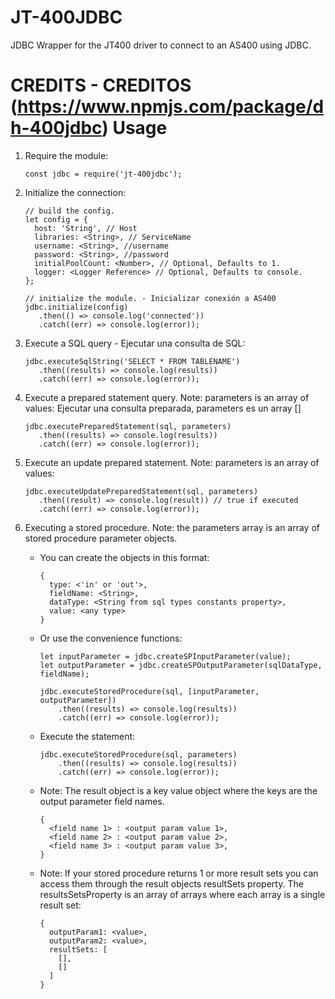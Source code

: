 JT-400JDBC
===========

JDBC Wrapper for the JT400 driver to connect to an AS400 using JDBC.

CREDITS - CREDITOS (https://www.npmjs.com/package/dh-400jdbc)
Usage
=============

1. Require the module:

    ```
    const jdbc = require('jt-400jdbc');
    ``` 

2. Initialize the connection:
    ```
    // build the config.
    let config = {
      host: 'String', // Host
      libraries: <String>, // ServiceName
      username: <String>, //username
      password: <String>, //password
      initialPoolCount: <Number>, // Optional, Defaults to 1.
      logger: <Logger Reference> // Optional, Defaults to console.
    };
   
    // initialize the module. - Inicializar conexión a AS400
    jdbc.initialize(config)
       .then(() => console.log('connected'))
       .catch((err) => console.log(error));
    ```
   
3. Execute a SQL query - Ejecutar una consulta de SQL:
    ```
    jdbc.executeSqlString('SELECT * FROM TABLENAME')
       .then((results) => console.log(results))
       .catch((err) => console.log(error));
    ````
   
4. Execute a prepared statement query. Note: parameters is an array of values:
Ejecutar una consulta preparada, parameters es un array []
    ```
    jdbc.executePreparedStatement(sql, parameters)
       .then((results) => console.log(results))
       .catch((err) => console.log(error));
    ```
   
5. Execute an update prepared statement. Note: parameters is an array of values:
    ```
    jdbc.executeUpdatePreparedStatement(sql, parameters)
       .then((result) => console.log(result)) // true if executed
       .catch((err) => console.log(error));
    ```
   
6. Executing a stored procedure. Note: the parameters array is an array of stored procedure parameter objects.
    
    - You can create the objects in this format:
        ```
        {
          type: <'in' or 'out'>,
          fieldName: <String>,
          dataType: <String from sql types constants property>,
          value: <any type>
        }
        ```
   
    - Or use the convenience functions:
        ```
        let inputParameter = jdbc.createSPInputParameter(value);
        let outputParameter = jdbc.createSPOutputParameter(sqlDataType, fieldName);
        
        jdbc.executeStoredProcedure(sql, [inputParameter, outputParameter])
            .then((results) => console.log(results))
            .catch((err) => console.log(error));
        ```
   
    - Execute the statement:
        ```
        jdbc.executeStoredProcedure(sql, parameters)
            .then((results) => console.log(results))
            .catch((err) => console.log(error));
        ```
  
    - Note: The result object is a key value object where the keys are the output parameter field names.
        ```
        {
          <field name 1> : <output param value 1>,
          <field name 2> : <output param value 2>,
          <field name 3> : <output param value 3>,
        }
        ```
      
    - Note: If your stored procedure returns 1 or more result sets you can access them through the result objects resultSets property. The resultsSetsProperty is an array of arrays where each array is a single result set:
        ```
        {
          outputParam1: <value>,
          outputParam2: <value>,
          resultSets: [
            [],
            []
          ]
        }
        ```
